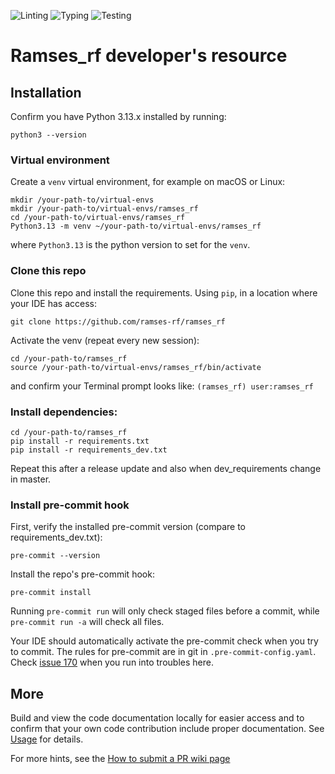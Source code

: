 ![Linting](https://github.com/ramses-rf/ramses_rf/actions/workflows/check-lint.yml/badge.svg)
![Typing](https://github.com/ramses-rf/ramses_rf/actions/workflows/check-type.yml/badge.svg)
![Testing](https://github.com/ramses-rf/ramses_rf/actions/workflows/check-test.yml/badge.svg)

# Ramses_rf developer's resource

## Installation

Confirm you have Python 3.13.x installed by running:
```
python3 --version
```

### Virtual environment

Create a `venv` virtual environment, for example on macOS or Linux:
```
mkdir /your-path-to/virtual-envs
mkdir /your-path-to/virtual-envs/ramses_rf
cd /your-path-to/virtual-envs/ramses_rf
Python3.13 -m venv ~/your-path-to/virtual-envs/ramses_rf
```
where `Python3.13` is the python version to set for the `venv`.

### Clone this repo

Clone this repo and install the requirements.
Using `pip`, in a location where your IDE has access:
```
git clone https://github.com/ramses-rf/ramses_rf
```

Activate the venv (repeat every new session):
```
cd /your-path-to/ramses_rf
source /your-path-to/virtual-envs/ramses_rf/bin/activate
```
and confirm your Terminal prompt looks like:
`(ramses_rf) user:ramses_rf`

### Install dependencies:
```
cd /your-path-to/ramses_rf
pip install -r requirements.txt
pip install -r requirements_dev.txt
```

Repeat this after a release update and also when dev_requirements change in master.

### Install pre-commit hook
First, verify the installed pre-commit version (compare to requirements_dev.txt):
```
pre-commit --version
```

Install the repo's pre-commit hook:
```
pre-commit install
```

Running `pre-commit run` will only check staged files before a commit, while
`pre-commit run -a` will check all files.

Your IDE should automatically activate the pre-commit check when you try to commit.
The rules for pre-commit are in git in `.pre-commit-config.yaml`.
Check [issue 170](https://github.com/ramses-rf/ramses_rf/issues/170) when you run into troubles here.

## More
Build and view the code documentation locally for easier access and to confirm that
your own code contribution include proper documentation. See [Usage](docs/source/usage.md) for details.

For more hints, see the [How to submit a PR wiki page](https://github.com/ramses-rf/ramses_cc/wiki/7.-How-to-submit-a-PR)
